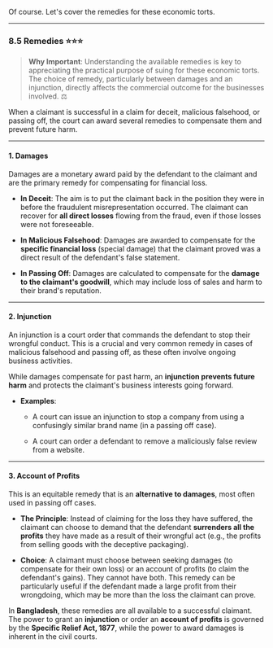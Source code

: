 Of course. Let's cover the remedies for these economic torts.

---

### 8.5 Remedies ⭐⭐⭐

> **Why Important**: Understanding the available remedies is key to appreciating the practical purpose of suing for these economic torts. The choice of remedy, particularly between damages and an injunction, directly affects the commercial outcome for the businesses involved. ⚖️

When a claimant is successful in a claim for deceit, malicious falsehood, or passing off, the court can award several remedies to compensate them and prevent future harm.

---

#### 1. Damages

Damages are a monetary award paid by the defendant to the claimant and are the primary remedy for compensating for financial loss.

- **In Deceit**: The aim is to put the claimant back in the position they were in before the fraudulent misrepresentation occurred. The claimant can recover for **all direct losses** flowing from the fraud, even if those losses were not foreseeable.
    
- **In Malicious Falsehood**: Damages are awarded to compensate for the **specific financial loss** (special damage) that the claimant proved was a direct result of the defendant's false statement.
    
- **In Passing Off**: Damages are calculated to compensate for the **damage to the claimant's goodwill**, which may include loss of sales and harm to their brand's reputation.
    

---

#### 2. Injunction

An injunction is a court order that commands the defendant to stop their wrongful conduct. This is a crucial and very common remedy in cases of malicious falsehood and passing off, as these often involve ongoing business activities.

While damages compensate for past harm, an **injunction prevents future harm** and protects the claimant's business interests going forward.

- **Examples**:
    
    - A court can issue an injunction to stop a company from using a confusingly similar brand name (in a passing off case).
        
    - A court can order a defendant to remove a maliciously false review from a website.
        

---

#### 3. Account of Profits

This is an equitable remedy that is an **alternative to damages**, most often used in passing off cases.

- **The Principle**: Instead of claiming for the loss they have suffered, the claimant can choose to demand that the defendant **surrenders all the profits** they have made as a result of their wrongful act (e.g., the profits from selling goods with the deceptive packaging).
    
- **Choice**: A claimant must choose between seeking damages (to compensate for their own loss) or an account of profits (to claim the defendant's gains). They cannot have both. This remedy can be particularly useful if the defendant made a large profit from their wrongdoing, which may be more than the loss the claimant can prove.
    

In **Bangladesh**, these remedies are all available to a successful claimant. The power to grant an **injunction** or order an **account of profits** is governed by the **Specific Relief Act, 1877**, while the power to award damages is inherent in the civil courts.
